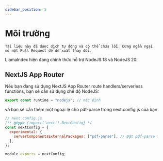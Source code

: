 ```yaml
---
sidebar_position: 5
---
```


# Môi trường

`Tài liệu này đã được dịch tự động và có thể chứa lỗi. Đừng ngần ngại mở một Pull Request để đề xuất thay đổi.`

LlamaIndex hiện đang chính thức hỗ trợ NodeJS 18 và NodeJS 20.

## NextJS App Router

Nếu bạn đang sử dụng NextJS App Router route handlers/serverless functions, bạn sẽ cần sử dụng chế độ NodeJS:

```js
export const runtime = "nodejs"; // mặc định
```

và bạn sẽ cần thêm một ngoại lệ cho pdf-parse trong next.config.js của bạn

```js
// next.config.js
/** @type {import('next').NextConfig} */
const nextConfig = {
  experimental: {
    serverComponentsExternalPackages: ["pdf-parse"], // Đặt pdf-parse trong chế độ NodeJS thực tế với NextJS App Router
  },
};

module.exports = nextConfig;
```
